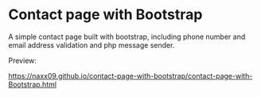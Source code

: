 # Contact page with Bootstrap
A simple contact page built with bootstrap, including phone number and email address validation and php message sender.

Preview:

https://naxx09.github.io/contact-page-with-bootstrap/contact-page-with-Bootstrap.html
